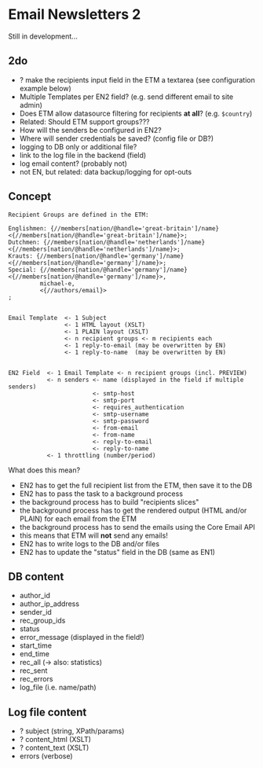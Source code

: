 # Email Newsletters 2

Still in development...


## 2do

- ? make the recipients input field in the ETM a textarea (see configuration example below)
- Multiple Templates per EN2 field? (e.g. send different email to site admin)
- Does ETM allow datasource filtering for recipients **at all**? (e.g. `$country`)
- Related: Should ETM support groups???
- How will the senders be configured in EN2?
- Where will sender credentials be saved? (config file or DB?)
- logging to DB only or additional file?
- link to the log file in the backend (field)
- log email content? (probably not)
- not EN, but related: data backup/logging for opt-outs


## Concept


	Recipient Groups are defined in the ETM:

	Englishmen: {//members[nation/@handle='great-britain']/name} <{//members[nation/@handle='great-britain']/name}>;
	Dutchmen: {//members[nation/@handle='netherlands']/name} <{//members[nation/@handle='netherlands']/name}>;
	Krauts: {//members[nation/@handle='germany']/name} <{//members[nation/@handle='germany']/name}>;
	Special: {//members[nation/@handle='germany']/name} <{//members[nation/@handle='germany']/name}>,
	         michael-e,
	         <{//authors/email}>
	;


	Email Template  <- 1 Subject
	                <- 1 HTML layout (XSLT)
	                <- 1 PLAIN layout (XSLT)
	                <- n recipient groups <- m recipients each
	                <- 1 reply-to-email (may be overwritten by EN)
	                <- 1 reply-to-name  (may be overwritten by EN)


	EN2 Field  <- 1 Email Template <- n recipient groups (incl. PREVIEW)
	           <- n senders <- name (displayed in the field if multiple senders)
	                        <- smtp-host
	                        <- smtp-port
	                        <- requires_authentication
	                        <- smtp-username
	                        <- smtp-password
	                        <- from-email
	                        <- from-name
	                        <- reply-to-email
	                        <- reply-to-name
	           <- 1 throttling (number/period)


What does this mean?

- EN2 has to get the full recipient list from the ETM, then save it to the DB
- EN2 has to pass the task to a background process
- the background process has to build "recipients slices"
- the background process has to get the rendered output (HTML and/or PLAIN) for each email from the ETM
- the background process has to send the emails using the Core Email API
- this means that ETM will __not__ send any emails!
- EN2 has to write logs to the DB and/or files
- EN2 has to update the "status" field in the DB (same as EN1)


## DB content

- author_id
- author_ip_address
- sender_id
- rec_group_ids
- status
- error_message (displayed in the field!)
- start_time
- end_time
- rec_all (-> also: statistics)
- rec_sent
- rec_errors
- log_file (i.e. name/path)

## Log file content

- ? subject (string, XPath/params)
- ? content_html (XSLT)
- ? content_text (XSLT)
- errors (verbose)


